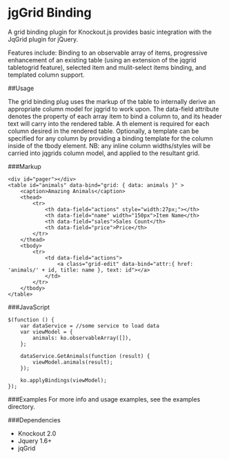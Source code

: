 # jgGrid Binding

A grid binding plugin for Knockout.js provides basic integration with the JqGrid plugin for jQuery.

Features include: Binding to an observable array of items, progressive enhancement of an existing table (using an extension of the jqgrid tabletogrid feature), selected item and mulit-select items binding, and templated column support.

##Usage

The grid binding plug uses the markup of the table to internally derive an appropriate column model for jqgrid to work upon. The data-field attribute denotes the property of each array item to bind a column to, and its header text will carry into the rendered table. A th element is required for each column desired in the rendered table. Optionally, a template can be specified for any column by providing a binding template for the column inside of the tbody element. NB: any inline column widths/styles will be carried into jqgrids column model, and applied to the resultant grid.

###Markup

    <div id="pager"></div>
    <table id="animals" data-bind="grid: { data: animals }" >
        <caption>Amazing Animals</caption>
        <thead> 
            <tr> 
                <th data-field="actions" style="width:27px;"></th>
                <th data-field="name" width="150px">Item Name</th> 
                <th data-field="sales">Sales Count</th> 
                <th data-field="price">Price</th> 
            </tr> 
        </thead> 
        <tbody>
            <tr>
                <td data-field="actions">
                    <a class="grid-edit" data-bind="attr:{ href: 'animals/' + id, title: name }, text: id"></a>
                </td>
            </tr>
        </tbody>
    </table>

###JavaScript

    $(function () {
        var dataService = //some service to load data
        var viewModel = {
            animals: ko.observableArray([]),
        };
 
        dataService.GetAnimals(function (result) {
            viewModel.animals(result);
        });
 
        ko.applyBindings(viewModel);
    });


###Examples
For more info and usage examples, see the examples directory.

###Dependencies
* Knockout 2.0
* Jquery 1.6+
* jqGrid
